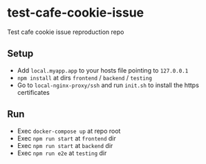 # test-cafe-cookie-issue
Test cafe cookie issue reproduction repo

## Setup

- Add `local.myapp.app` to your hosts file pointing to `127.0.0.1`
- `npm install` at dirs `frontend` / `backend` / `testing`
- Go to `local-nginx-proxy/ssh` and run `init.sh` to install the https certificates

## Run

- Exec `docker-compose up` at repo root
- Exec `npm run start` at `frontend` dir
- Exec `npm run start` at `backend` dir
- Exec `npm run e2e` at `testing` dir

